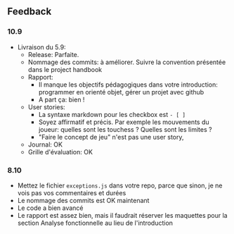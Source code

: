 ## Feedback

### 10.9

- Livraison du 5.9:
  - Release: Parfaite.
  - Nommage des commits: à améliorer. Suivre la convention présentée dans le project handbook
  - Rapport:
    - Il manque les objectifs pédagogiques dans votre introduction: programmer en orienté objet, gérer un projet avec github
    - A part ça: bien !
  - User stories:
    - La syntaxe markdown pour les checkbox est `- [ ]`
    - Soyez affirmatif et précis. Par exemple les mouvements du joueur: quelles sont les touchess ? Quelles sont les limites ?
    - "Faire le concept de jeu" n'est pas une user story,
  - Journal: OK
  - Grille d'évaluation: OK

### 8.10

- Mettez le fichier `exceptions.js` dans votre repo, parce que sinon, je ne vois pas vos commentaires et durées
- Le nommage des commits est OK maintenant
- Le code a bien avancé
- Le rapport est assez bien, mais il faudrait réserver les maquettes pour la section Analyse fonctionnelle au lieu de l'introduction
